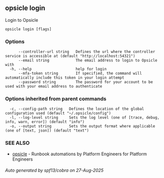 ## opsicle login

Login to Opsicle

```
opsicle login [flags]
```

### Options

```
      --controller-url string   Defines the url where the controller service is accessible at (default "http://localhost:54321")
      --email string            The email address to login to Opsicle with
  -h, --help                    help for login
      --mfa-token string        If specified, the command will automatically include this token in your login attempt
      --password string         The password for your account to be used with your email address to authenticate
```

### Options inherited from parent commands

```
  -c, --config-path string   Defines the location of the global configuration used (default "~/.opsicle/config")
  -l, --log-level string     Sets the log level (one of [trace, debug, info, warn, error]) (default "info")
  -o, --output string        Sets the output format where applicable (one of [text, json]) (default "text")
```

### SEE ALSO

* [opsicle](cli/opsicle.md)	 - Runbook automations by Platform Engineers for Platform Engineers

###### Auto generated by spf13/cobra on 27-Aug-2025
